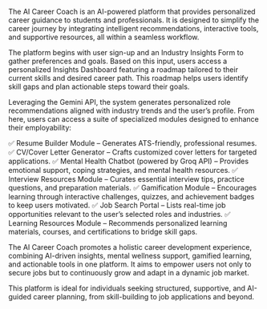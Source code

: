 The AI Career Coach is an AI-powered platform that provides personalized career guidance to students and professionals. It is designed to simplify the career journey by integrating intelligent recommendations, interactive tools, and supportive resources, all within a seamless workflow.

The platform begins with user sign-up and an Industry Insights Form to gather preferences and goals. Based on this input, users access a personalized Insights Dashboard featuring a roadmap tailored to their current skills and desired career path. This roadmap helps users identify skill gaps and plan actionable steps toward their goals.

Leveraging the Gemini API, the system generates personalized role recommendations aligned with industry trends and the user’s profile. From here, users can access a suite of specialized modules designed to enhance their employability:

✅ Resume Builder Module – Generates ATS-friendly, professional resumes.
✅ CV/Cover Letter Generator – Crafts customized cover letters for targeted applications.
✅ Mental Health Chatbot (powered by Groq API) – Provides emotional support, coping strategies, and mental health resources.
✅ Interview Resources Module – Curates essential interview tips, practice questions, and preparation materials.
✅ Gamification Module – Encourages learning through interactive challenges, quizzes, and achievement badges to keep users motivated.
✅ Job Search Portal – Lists real-time job opportunities relevant to the user’s selected roles and industries.
✅ Learning Resources Module – Recommends personalized learning materials, courses, and certifications to bridge skill gaps.

The AI Career Coach promotes a holistic career development experience, combining AI-driven insights, mental wellness support, gamified learning, and actionable tools in one platform. It aims to empower users not only to secure jobs but to continuously grow and adapt in a dynamic job market.

This platform is ideal for individuals seeking structured, supportive, and AI-guided career planning, from skill-building to job applications and beyond.
